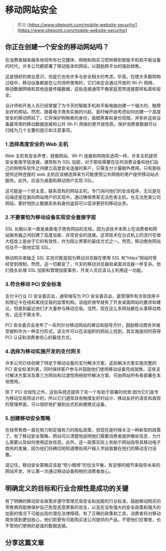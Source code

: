 # 移动网站安全

> 原文:[https://www.sitepoint.com/mobile-website-security/](https://www.sitepoint.com/mobile-website-security/)

## 你正在创建一个安全的移动网站吗？

在消费者越来越多地将所有社交媒体、购物和购买习惯转移到智能手机和平板设备的时代，许多公司都部署了移动版本的网站，以鼓励跨平台的强劲销售。

这是很好的商业意识，但是它也有许多与安全相关的考虑。毕竟，在绝大多数购物过程中，移动设备都是在公共场所使用的，它们肯定会通过开放的 Wi-Fi 网络、移动数据网络和其他连接传输数据，这些连接通常不像家庭宽带连接那样私密和安全。

设计师和开发人员已经掌握了为今天的智能手机和平板电脑创建一个强大的、触摸友好的网站。然而，随着电子商务实施的兴起，是时候开始考虑如何创建一个高度安全的移动网站了，它将保护购物者的身份，抵御黑客和身份窃贼，并弥补这些设备最常用的移动数据连接和公共 Wi-Fi 网络的更开放性质。保护消费者数据可以归结为几个主要的提示和注意事项。

### 1.选择高度安全的 Web 主机

Web 主机有安全声誉，就像网站、Wi-Fi 连接和购物车选项一样。许多主机提供安全套接字层连接，通常称为 SSL 加密，对于那些需要在任何消费设备和他们自己的购物车软件之间建立高度安全连接的客户，只需支付少量额外费用。只有那些提供这种连接的 web 主机应该被选择来为可能使用公共网络的用户提供移动站点服务。此外，应该为桌面和移动用户实现 SSL。

这可能是一个好主意，联系现有的网站主机，专门询问他们的安全程序，无论是在后端还是在面向网站用户的实现中。通过确保黑客无法危害主机，也无法危害公司网站，更好地防止数据丢失和身份盗窃可以促进更好的移动业务。

### 2.不要害怕为移动设备实现安全套接字层

SSL 长期以来一直是桌面电子商务网站的支柱，因为该技术本质上在消费者和网站服务器之间创建了高度加密、非常安全的连接。这项技术在台式机上的流行在很大程度上是由于它的有效性，作为阻止黑客的最佳方式之一。然而，移动商务网站往往不一致地实现 SSL。

移动购买者缺乏 SSL 实现可能是因为移动浏览器在使用 SSL 和“https”网站时曾经受到限制。然而，这一切都变了，今天的移动浏览器和桌面浏览器一样复杂。他们擅长处理 SSL 加密和管理加密事务，开发人员应该马上利用这一功能。

### 3.符合移动 PCI 安全标准

支付卡行业 CI 安全委员会，通常缩写为 PCI 安全委员会，是管理所有涉及信用卡和借记卡在线和离线交易的监管机构。该组织很早就有了开发桌面网站的要求和建议，但直到最近他们才大量参与移动交易。当然，现在这么多网站都在从事移动商务，这还不算太早。

PCI 安全委员会发布了一系列针对移动网站的建议和指导方针，鼓励移动商务并接受塑料作为一种支付形式。该文件可以在该组织的网站上找到，其实施是同时获得 PCI 认证和消费者信心的最佳方式。

### 4.选择为移动实施开发的支付网关

许多公司已经创建了特定于移动设备的支付解决方案，这些解决方案实施完整的 PCI 安全标准列表，同时保持客户参与并鼓励他们使用移动设备完成销售。这些支付解决方案涉及第三方网站和过渡性网络软件解决方案，可由网站所有者部署在本地使用。

除了 PCI 合规性之外，这些系统还提供了另一个有助于部署的优势:因为它们是专为移动交易而设计的，所以它们通常具有触摸友好的设计、移动友好的语言和直观的管理界面，可以很好地扩展到台式机和便携式设备。

### 5.创建移动安全策略

在线零售商一直在努力制定强有力的隐私政策，但现在是时候关注一种新型的政策了。有了移动安全策略，网站可以清楚地说明他们需要消费者提供哪些信息、为什么需要以及如何使用这些信息。此外，这一政策实际上有助于网站指导其移动电子商务的发展，因为他们将确切地知道哪些用户输入字段放置在他们的移动支付设置。

请记住，移动安全策略应该是“短小精悍”的恰当平衡，有足够的细节来指导未来的网站开发，并让第一次通过移动设备购物的消费者放心。

## 明确定义的目标和行业合规性是成功的关键

有了明确的移动安全政策并遵守管理交易安全和加密的行业标准，鼓励移动购买的零售商将能够保护自己免受恶意黑客的攻击，以及在没有强大的安全政策和强大的加密的情况下可能出现的潜在法律障碍。有了正确的政策和工具，消费者将对移动商务感到更加放心，他们将更有可能购买该公司提供的产品，不管他们在哪里，也不管他们使用的是谁的数据连接。

## 分享这篇文章